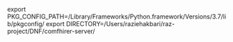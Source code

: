 export PKG_CONFIG_PATH=/Library/Frameworks/Python.framework/Versions/3.7/lib/pkgconfig/
export DIRECTORY=/Users/raziehakbari/raz-project/DNF/comfhirer-server/